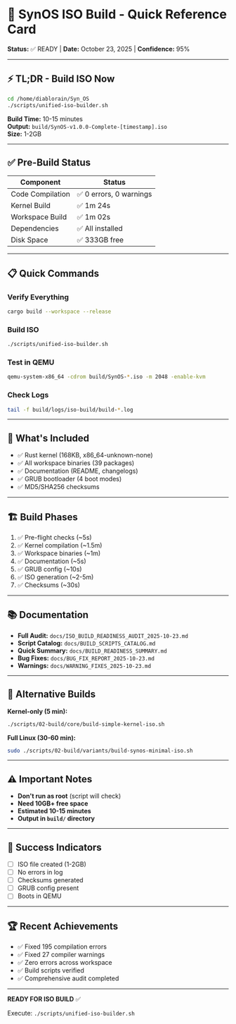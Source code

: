 # 🚀 SynOS ISO Build - Quick Reference Card

**Status:** ✅ READY | **Date:** October 23, 2025 | **Confidence:** 95%

---

## ⚡ TL;DR - Build ISO Now

```bash
cd /home/diablorain/Syn_OS
./scripts/unified-iso-builder.sh
```

**Build Time:** 10-15 minutes  
**Output:** `build/SynOS-v1.0.0-Complete-[timestamp].iso`  
**Size:** 1-2GB

---

## ✅ Pre-Build Status

| Component        | Status                  |
| ---------------- | ----------------------- |
| Code Compilation | ✅ 0 errors, 0 warnings |
| Kernel Build     | ✅ 1m 24s               |
| Workspace Build  | ✅ 1m 02s               |
| Dependencies     | ✅ All installed        |
| Disk Space       | ✅ 333GB free           |

---

## 📋 Quick Commands

### Verify Everything

```bash
cargo build --workspace --release
```

### Build ISO

```bash
./scripts/unified-iso-builder.sh
```

### Test in QEMU

```bash
qemu-system-x86_64 -cdrom build/SynOS-*.iso -m 2048 -enable-kvm
```

### Check Logs

```bash
tail -f build/logs/iso-build/build-*.log
```

---

## 🎯 What's Included

-   ✅ Rust kernel (168KB, x86_64-unknown-none)
-   ✅ All workspace binaries (39 packages)
-   ✅ Documentation (README, changelogs)
-   ✅ GRUB bootloader (4 boot modes)
-   ✅ MD5/SHA256 checksums

---

## 🏗️ Build Phases

1. ✅ Pre-flight checks (~5s)
2. ✅ Kernel compilation (~1.5m)
3. ✅ Workspace binaries (~1m)
4. ✅ Documentation (~5s)
5. ✅ GRUB config (~10s)
6. ✅ ISO generation (~2-5m)
7. ✅ Checksums (~30s)

---

## 📚 Documentation

-   **Full Audit:** `docs/ISO_BUILD_READINESS_AUDIT_2025-10-23.md`
-   **Script Catalog:** `docs/BUILD_SCRIPTS_CATALOG.md`
-   **Quick Summary:** `docs/BUILD_READINESS_SUMMARY.md`
-   **Bug Fixes:** `docs/BUG_FIX_REPORT_2025-10-23.md`
-   **Warnings:** `docs/WARNING_FIXES_2025-10-23.md`

---

## 🔧 Alternative Builds

**Kernel-only (5 min):**

```bash
./scripts/02-build/core/build-simple-kernel-iso.sh
```

**Full Linux (30-60 min):**

```bash
sudo ./scripts/02-build/variants/build-synos-minimal-iso.sh
```

---

## ⚠️ Important Notes

-   **Don't run as root** (script will check)
-   **Need 10GB+ free space**
-   **Estimated 10-15 minutes**
-   **Output in `build/` directory**

---

## 🎯 Success Indicators

-   [ ] ISO file created (1-2GB)
-   [ ] No errors in log
-   [ ] Checksums generated
-   [ ] GRUB config present
-   [ ] Boots in QEMU

---

## 🏆 Recent Achievements

-   ✅ Fixed 195 compilation errors
-   ✅ Fixed 27 compiler warnings
-   ✅ Zero errors across workspace
-   ✅ Build scripts verified
-   ✅ Comprehensive audit completed

---

**READY FOR ISO BUILD** ✅

Execute: `./scripts/unified-iso-builder.sh`
